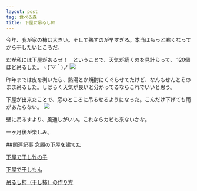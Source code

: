 ```yaml
---
layout: post
tag: 食べる森
title: 下屋に吊るし柿
---
```

今年、我が家の柿は大きい。そして熟すのが早すぎる。本当はもっと寒くなってから干したいところだ。

だが私には下屋があるぜ！　ということで、天気が続くのを見計らって、
120個ほど吊るした。ヽ(´▽｀)ノ
![](https://c2.staticflickr.com/6/5700/22000691718_c4e926b9ea.jpg)

昨年までは皮を剥いたら、熱湯とか焼酎にくぐらせてたけど、なんもせんとそのまま吊るした。しばらく天気が良いと分かってるならこれでいいと思う。

下屋が出来たことで、窓のところに吊るせるようになった。こんだけ下げても雨があたらない。
![](https://c2.staticflickr.com/6/5620/22188434905_bd203f298a.jpg)

壁に吊るすより、風通しがいい。これならカビも来ないかな。

一ヶ月後が楽しみ。



##関連記事
[念願の下屋を建てた](http://kobapan.com/blog/2015/04/20/geya.html)

[下屋で干し竹の子](http://kobapan.com/blog/2015/04/29/hoshitakenoko.html)

[下屋で干しもん](http://kobapan.com/blog/2015/06/23/hoshimon.html)

[吊るし柿（干し柿）の作り方](http://kobapan.com/blog/2014/10/09/turushigaki.html)
